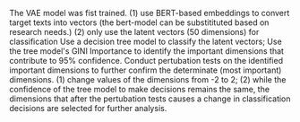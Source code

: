The VAE model was fist trained. (1) use BERT-based embeddings to convert target texts into vectors (the bert-model can be substitituted based on research needs.) (2) only use the latent vectors (50 dimensions) for classification
Use a decision tree model to classify the latent vectors;
Use the tree model's GINI Importance to identify the important dimensions that contribute to 95% confidence.
Conduct pertubation tests on the identified important dimensions to further confirm the determinate (most important) dimensions. (1) change values of the dimensions from -2 to 2; (2) while the confidence of the tree model to make decisions remains the same, the dimensions that after the pertubation tests causes a change in classification decisions are selected for further analysis.

